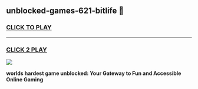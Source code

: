 
## unblocked-games-621-bitlife 👋
<h3>
<a href="https://premium.freeplayer.one?title=unblocked-games-621-bitlife&ref=14F">CLICK TO PLAY</a></h3>
<hr>

<h3>
<a href="https://premium.freeplayer.one?title=unblocked-games-621-bitlife&ref=14F">CLICK 2 PLAY</a>
  
</h3>

<a href="https://premium.freeplayer.one?title=unblocked-games-621-bitlife&ref=12F/"><img src="https://clearcache.store/games.png"></a>


**worlds hardest game unblocked: Your Gateway to Fun and Accessible Online Gaming**
